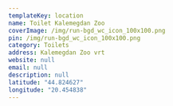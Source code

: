 ```yaml
---
templateKey: location
name: Toilet Kalemegdan Zoo
coverImage: /img/run-bgd_wc_icon_100x100.png
pin: /img/run-bgd_wc_icon_100x100.png
category: Toilets
address: Kalemegdan Zoo vrt
website: null
email: null
description: null
latitude: "44.824627"
longitude: "20.454838"
---
```

